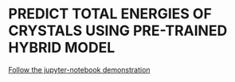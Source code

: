 # PREDICT TOTAL ENERGIES OF CRYSTALS USING PRE-TRAINED HYBRID MODEL

[Follow the jupyter-notebook demonstration](hybrid_cgcnn.ipynb)
